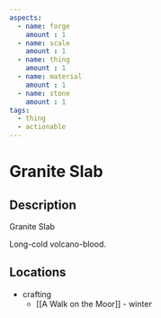 ```yaml
---
aspects: 
  - name: forge
    amount : 1
  - name: scale
    amount : 1
  - name: thing
    amount : 1
  - name: material
    amount : 1
  - name: stone
    amount : 1
tags:
  - thing
  - actionable
---
```


# Granite Slab

## Description
Granite Slab

Long-cold volcano-blood.
## Locations
- crafting 
	- [[A Walk on the Moor]] - winter